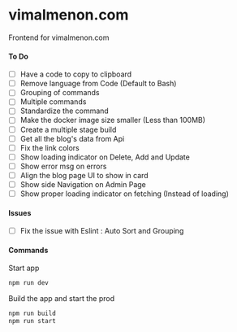 # vimalmenon.com

Frontend for vimalmenon.com

#### To Do

- [ ] Have a code to copy to clipboard
- [ ] Remove language from Code (Default to Bash)
- [ ] Grouping of commands
- [ ] Multiple commands
- [ ] Standardize the command
- [ ] Make the docker image size smaller (Less than 100MB)
- [ ] Create a multiple stage build
- [ ] Get all the blog's data from Api
- [ ] Fix the link colors
- [ ] Show loading indicator on Delete, Add and Update
- [ ] Show error msg on errors
- [ ] Align the blog page UI to show in card
- [ ] Show side Navigation on Admin Page
- [ ] Show proper loading indicator on fetching (Instead of loading)

#### Issues

- [ ] Fix the issue with Eslint : Auto Sort and Grouping

#### Commands

Start app

```sh
npm run dev
```

Build the app and start the prod

```sh
npm run build
npm run start
```
